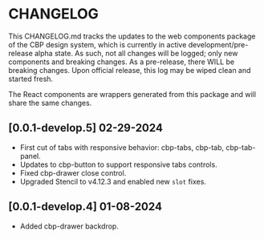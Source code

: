 # CHANGELOG

This CHANGELOG.md tracks the updates to the web components package of the CBP design system, which is currently in active development/pre-release alpha state. As such, not all changes will be logged; only new components and breaking changes. As a pre-release, there WILL be breaking changes. Upon official release, this log may be wiped clean and started fresh.

The React components are wrappers generated from this package and will share the same changes.

## [0.0.1-develop.5] 02-29-2024

* First cut of tabs with responsive behavior: cbp-tabs, cbp-tab, cbp-tab-panel.
* Updates to cbp-button to support responsive tabs controls.
* Fixed cbp-drawer close control.
* Upgraded Stencil to v4.12.3 and enabled new `slot` fixes.

## [0.0.1-develop.4] 01-08-2024

* Added cbp-drawer backdrop.